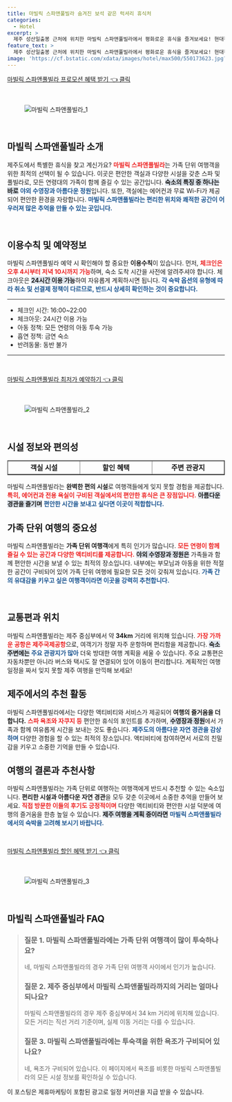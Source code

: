 ```yaml
---
title: 마빌릭 스파앤풀빌라 숨겨진 보석 같은 럭셔리 휴식처
categories:
  - Hotel
excerpt: >
  제주 성산일출봉 근처에 위치한 마빌릭 스파앤풀빌라에서 평화로운 휴식을 즐겨보세요! 현대적인 시설과 아름다운 자연이 조화를 이루며 가족 단위 여행객에게 인기가 높습니다. 지금 예약하고 특별한 순간을 만끽하세요!
feature_text: >
  제주 성산일출봉 근처에 위치한 마빌릭 스파앤풀빌라에서 평화로운 휴식을 즐겨보세요! 현대적인 시설과 아름다운 자연이 조화를 이루며 가족 단위 여행객에게 인기가 높습니다. 지금 예약하고 특별한 순간을 만끽하세요!
image: 'https://cf.bstatic.com/xdata/images/hotel/max500/550173623.jpg?k=4c7b38c7683fc19f3d312a82e95fa9954df33064afb0e8579154c4e3dc3b9ee5&o=&hp=1'
---
```


<p><a class="modoo-button" href="https://tinyurl.com/27amkdvt" rel="nofollow noopener">마빌릭 스파앤풀빌라 프로모션 혜택 받기 👈 클릭</a></p><br/>
<figure class="image"><img alt="마빌릭 스파앤풀빌라_1" src="https://cf.bstatic.com/xdata/images/hotel/max1024x768/550173614.jpg?k=51d3e7928dea96deb36c2822ba6fe61b39bc90a224365ab7abee67153b61b2b0&amp;o=&amp;hp=1"/></figure><br/>

<h2 data-ke-size="size26" id="마빌릭_스파앤풀빌라_소개">마빌릭 스파앤풀빌라 소개</h2>
<p data-ke-size="size16">제주도에서 특별한 휴식을 찾고 계신가요? <b><span style="color: #ee2323;">마빌릭 스파앤풀빌라</span></b>는 가족 단위 여행객을 위한 최적의 선택이 될 수 있습니다. 이곳은 편안한 객실과 다양한 시설을 갖춘 스파 및 풀빌라로, 모든 연령대의 가족이 함께 즐길 수 있는 공간입니다. <b><span style="background-color: #21538527;">숙소의 특징 중 하나는 바로</span></b> <b><span style="color: #1a5490;">야외 수영장과 아름다운 정원</span></b>입니다. 또한, 객실에는 에어컨과 무료 Wi-Fi가 제공되어 편안한 환경을 자랑합니다. <b><span style="color: #1a5490;">마빌릭 스파앤풀빌라는 편리한 위치와 쾌적한 공간이 어우러져 많은 추억을 만들 수 있는 곳입니다.</span></b></p>
<p data-ke-size="size16"> </p>
<h2 data-ke-size="size23" id="이용수칙_및_예약정보">이용수칙 및 예약정보</h2>
<p data-ke-size="size16">마빌릭 스파앤풀빌라 예약 시 확인해야 할 중요한 <b>이용수칙</b>이 있습니다. 먼저, <b><span style="color: #ee2323;">체크인은 오후 4시부터 저녁 10시까지 가능</span></b>하며, 숙소 도착 시간을 사전에 알려주셔야 합니다. 체크아웃은 <b><span style="background-color: #21538527;">24시간 이용 가능</span></b>하여 자유롭게 계획하시면 됩니다. <b><span style="color: #1a5490;">각 숙박 옵션의 유형에 따라 취소 및 선결제 정책이 다르므로, 반드시 상세히 확인하는 것이 중요합니다.</span></b></p>
<hr contenteditable="false" data-ke-style="style5" data-ke-type="horizontalRule"/>
<ul data-ke-list-type="disc" style="list-style-type: disc;">
<li>체크인 시간: 16:00~22:00</li>
<li>체크아웃: 24시간 이용 가능</li>
<li>아동 정책: 모든 연령의 아동 투숙 가능</li>
<li>흡연 정책: 금연 숙소</li>
<li>반려동물: 동반 불가</li>
</ul>
<hr contenteditable="false" data-ke-style="style5" data-ke-type="horizontalRule"/>
<p data-ke-size="size16"> </p>
<p><a class="modoo-button" href="https://tinyurl.com/27amkdvt" rel="nofollow noopener">마빌릭 스파앤풀빌라 최저가 예약하기 👈 클릭</a></p><br/>
<figure class="image"><img alt="마빌릭 스파앤풀빌라_2" src="https://cf.bstatic.com/xdata/images/hotel/max500/550173623.jpg?k=4c7b38c7683fc19f3d312a82e95fa9954df33064afb0e8579154c4e3dc3b9ee5&amp;o=&amp;hp=1"/></figure><br/>
<h2 data-ke-size="size23" id="시설_정보와_편의성">시설 정보와 편의성</h2>
<table border="1" data-ke-align="alignLeft" data-ke-style="style16" style="border-collapse: collapse; width: 100%; height: 34px;">
<tbody>
<tr style="height: 17px;">
<td style="width: 33.3333%; text-align: center;"><b>객실 시설</b></td>
<td style="width: 33.3333%; text-align: center;"><b>할인 혜택</b></td>
<td style="width: 33.3333%; text-align: center;"><b>주변 관광지</b></td>
</tr>
<tr style="height: 17px;">
<td style="width: 33.3333%; text-align: center;">에어컨, 발코니, 무료 Wi-Fi</td>
<td style="width: 33.3333%; text-align: center;">비수기 할인 제공</td>
<td style="width: 33.3333%; text-align: center;">성산일출봉, 비자림</td>
</tr>
<tr>
<td style="width: 33.3333%; text-align: center;">주방 완비</td>
<td style="width: 33.3333%; text-align: center;">조기 예약 할인</td>
<td style="width: 33.3333%; text-align: center;">벵뒤굴</td>
</tr>
<tr>
<td style="width: 33.3333%; text-align: center;">전용 욕실</td>
<td style="width: 33.3333%; text-align: center;">주말 할인 제공</td>
<td style="width: 33.3333%; text-align: center;">제주국제공항 접근 용이</td>
</tr>
</tbody>
</table>
<p data-ke-size="size16">마빌릭 스파앤풀빌라는 <b>완벽한 편의 시설</b>로 여행객들에게 잊지 못할 경험을 제공합니다. <b><span style="color: #ee2323;">특히, 에어컨과 전용 욕실이 구비된 객실에서의 편안한 휴식은 큰 장점입니다.</span></b> <b><span style="background-color: #21538527;">아름다운 경관을 즐기며</span></b> <b><span style="color: #1a5490;">편안한 시간을 보내고 싶다면 이곳이 적합합니다.</span></b></p>
<h2 data-ke-size="size23" id="가족_단위_여행의_중요성">가족 단위 여행의 중요성</h2>
<p data-ke-size="size16">마빌릭 스파앤풀빌라는 <b>가족 단위 여행객</b>에게 특히 인기가 많습니다. <b><span style="color: #ee2323;">모든 연령이 함께 즐길 수 있는 공간과 다양한 액티비티를 제공합니다.</span></b> <b><span style="background-color: #21538527;">야외 수영장과 정원은</span></b> 가족들과 함께 편안한 시간을 보낼 수 있는 최적의 장소입니다. 내부에는 부모님과 아동을 위한 적절한 공간이 구비되어 있어 가족 단위 여행에 필요한 모든 것이 갖춰져 있습니다. <b><span style="color: #1a5490;">가족 간의 유대감을 키우고 싶은 여행객이라면 이곳을 강력히 추천합니다.</span></b></p>
<p data-ke-size="size16"> </p>
<h2 data-ke-size="size23" id="교통편과_위치">교통편과 위치</h2>
<p data-ke-size="size16">마빌릭 스파앤풀빌라는 제주 중심부에서 약 <b>34km</b> 거리에 위치해 있습니다. <b><span style="color: #ee2323;">가장 가까운 공항은 제주국제공항</span></b>으로, 여객기가 정말 자주 운항하며 편리함을 제공합니다. <b><span style="background-color: #21538527;">숙소 주변에는</span></b> <b><span style="color: #1a5490;">주요 관광지가 많아</span></b> 더욱 방대한 여행 계획을 세울 수 있습니다. 주요 교통편은 자동차뿐만 아니라 버스와 택시도 잘 연결되어 있어 이동이 편리합니다. 계획적인 여행 일정을 짜서 잊지 못할 제주 여행을 만끽해 보세요!</p>
<h2 data-ke-size="size26" id="추천_활동">제주에서의 추천 활동</h2>
<p data-ke-size="size16">마빌릭 스파앤풀빌라에서는 다양한 액티비티와 서비스가 제공되어 <b>여행의 즐거움을 더합니다.</b> <b><span style="color: #ee2323;">스파 욕조와 자쿠지 등</span></b> 편안한 휴식의 포인트를 추가하며, <b><span style="background-color: #21538527;">수영장과 정원</span></b>에서 가족과 함께 여유롭게 시간을 보내는 것도 좋습니다. <b><span style="color: #1a5490;">제주도의 아름다운 자연 경관을 감상하며</span></b> 다양한 경험을 할 수 있는 최적의 장소입니다. 액티비티에 참여하면서 서로의 친밀감을 키우고 소중한 기억을 만들 수 있습니다.</p>
<h2 data-ke-size="size23" id="결론">여행의 결론과 추천사항</h2>
<p data-ke-size="size16">마빌릭 스파앤풀빌라는 가족 단위로 여행하는 여행객에게 반드시 추천할 수 있는 숙소입니다. <b>편리한 시설과 아름다운 자연 경관</b>을 모두 갖춘 이곳에서 소중한 추억을 만들어 보세요. <b><span style="color: #ee2323;">직접 방문한 이들의 후기도 긍정적이며</span></b> 다양한 액티비티와 편안한 시설 덕분에 여행의 즐거움을 한층 높일 수 있습니다. <b><span style="background-color: #21538527;">제주 여행을 계획 중이라면</span></b> <b><span style="color: #1a5490;">마빌릭 스파앤풀빌라에서의 숙박을 고려해 보시기 바랍니다.</span></b></p>
<p data-ke-size="size16"> </p>

<p><a class="modoo-button" href="https://tinyurl.com/27amkdvt" rel="nofollow noopener">마빌릭 스파앤풀빌라 할인 혜택 받기 👈 클릭</a></p><br>

<figure class="image"><img src="https://cf.bstatic.com/xdata/images/hotel/max500/550175030.jpg?k=84d869864efbefd72a9dcf62a5da4422864277b71d860df26b6ddf0d46509fe9&o=&hp=1" alt="마빌릭 스파앤풀빌라_3"></figure><br>
<h2 id="마빌릭 스파앤풀빌라_FAQ">마빌릭 스파앤풀빌라 FAQ</h2>
<div itemscope="" itemtype="https://schema.org/FAQPage"> <blockquote> <div itemscope="" itemprop="mainEntity" itemtype="https://schema.org/Question"> <h3 id="질문_1" itemprop="name">질문 1. 마빌릭 스파앤풀빌라에는 가족 단위 여행객이 많이 투숙하나요?</h3> <div itemscope="" itemprop="acceptedAnswer" itemtype="https://schema.org/Answer"> <span itemprop="text"> <p>네, 마빌릭 스파앤풀빌라의 경우 가족 단위 여행객 사이에서 인기가 높습니다.</p> </span> </div> </div> <div itemscope="" itemprop="mainEntity" itemtype="https://schema.org/Question"> <h3 id="질문_2" itemprop="name">질문 2. 제주 중심부에서 마빌릭 스파앤풀빌라까지의 거리는 얼마나 되나요?</h3> <div itemscope="" itemprop="acceptedAnswer" itemtype="https://schema.org/Answer"> <span itemprop="text"> <p>마빌릭 스파앤풀빌라의 경우 제주 중심부에서 34 km 거리에 위치해 있습니다. 모든 거리는 직선 거리 기준이며, 실제 이동 거리는 다를 수 있습니다.</p> </span> </div> </div> <div itemscope="" itemprop="mainEntity" itemtype="https://schema.org/Question"> <h3 id="질문_3" itemprop="name">질문 3. 마빌릭 스파앤풀빌라에는 투숙객을 위한 욕조가 구비되어 있나요?</h3> <div itemscope="" itemprop="acceptedAnswer" itemtype="https://schema.org/Answer"> <span itemprop="text"> <p>네, 욕조가 구비되어 있습니다. 이 페이지에서 욕조를 비롯한 마빌릭 스파앤풀빌라의 모든 시설 정보를 확인하실 수 있습니다.</p> </span> </div> </div> </blockquote> </div><p>이 포스팅은 제휴마케팅이 포함된 광고로 일정 커미션을 지급 받을 수 있습니다.</p>

